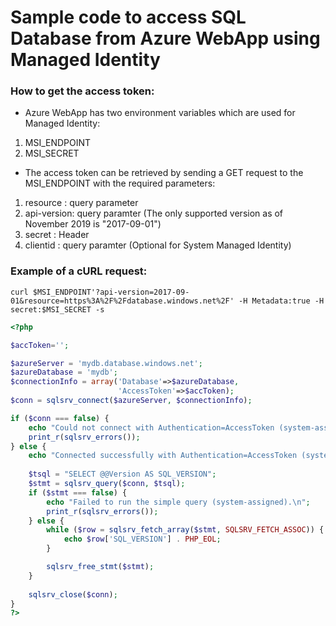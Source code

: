 # Sample code to access SQL Database from Azure WebApp using Managed Identity

### How to get the access token:
- Azure WebApp has two environment variables which are used for Managed Identity:
1. MSI_ENDPOINT
2. MSI_SECRET
- The access token can be retrieved by sending a GET request to the MSI_ENDPOINT with the required parameters:
1. resource : query parameter
2. api-version: query paramter (The only supported version as of November 2019 is "2017-09-01")
3. secret : Header
4. clientid : query paramter (Optional for System Managed Identity)

### Example of a cURL request:
```curl
curl $MSI_ENDPOINT'?api-version=2017-09-01&resource=https%3A%2F%2Fdatabase.windows.net%2F' -H Metadata:true -H secret:$MSI_SECRET -s
```

```php
<?php

$accToken='';

$azureServer = 'mydb.database.windows.net';
$azureDatabase = 'mydb';
$connectionInfo = array('Database'=>$azureDatabase,
                        'AccessToken'=>$accToken);
$conn = sqlsrv_connect($azureServer, $connectionInfo);

if ($conn === false) {
    echo "Could not connect with Authentication=AccessToken (system-assigned).\n";
    print_r(sqlsrv_errors());
} else {
    echo "Connected successfully with Authentication=AccessToken (system-assigned).\n";
    
    $tsql = "SELECT @@Version AS SQL_VERSION";
    $stmt = sqlsrv_query($conn, $tsql);
    if ($stmt === false) {
        echo "Failed to run the simple query (system-assigned).\n";
        print_r(sqlsrv_errors());
    } else {
        while ($row = sqlsrv_fetch_array($stmt, SQLSRV_FETCH_ASSOC)) {
            echo $row['SQL_VERSION'] . PHP_EOL;
        }

        sqlsrv_free_stmt($stmt);
    }
    
    sqlsrv_close($conn);
}
?>

```